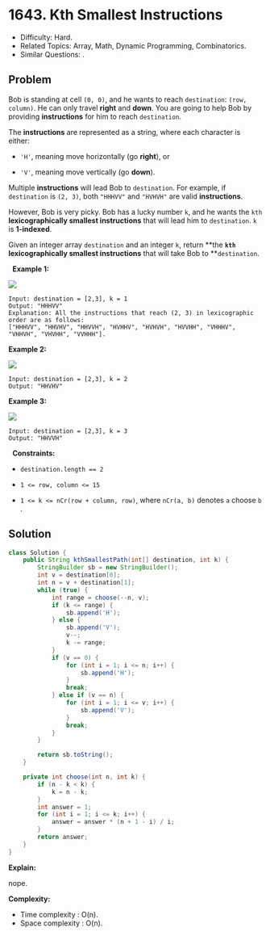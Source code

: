 # 1643. Kth Smallest Instructions

- Difficulty: Hard.
- Related Topics: Array, Math, Dynamic Programming, Combinatorics.
- Similar Questions: .

## Problem

Bob is standing at cell ```(0, 0)```, and he wants to reach ```destination```: ```(row, column)```. He can only travel **right** and **down**. You are going to help Bob by providing **instructions** for him to reach ```destination```.

The **instructions** are represented as a string, where each character is either:


	
- ```'H'```, meaning move horizontally (go **right**), or
	
- ```'V'```, meaning move vertically (go **down**).


Multiple **instructions** will lead Bob to ```destination```. For example, if ```destination``` is ```(2, 3)```, both ```"HHHVV"``` and ```"HVHVH"``` are valid **instructions**.

However, Bob is very picky. Bob has a lucky number ```k```, and he wants the ```kth``` **lexicographically smallest instructions** that will lead him to ```destination```. ```k``` is **1-indexed**.

Given an integer array ```destination``` and an integer ```k```, return **the **```kth```** **lexicographically smallest instructions** that will take Bob to **```destination```.

 
**Example 1:**


![](https://assets.leetcode.com/uploads/2020/10/12/ex1.png)


```
Input: destination = [2,3], k = 1
Output: "HHHVV"
Explanation: All the instructions that reach (2, 3) in lexicographic order are as follows:
["HHHVV", "HHVHV", "HHVVH", "HVHHV", "HVHVH", "HVVHH", "VHHHV", "VHHVH", "VHVHH", "VVHHH"].
```

**Example 2:**


![](https://assets.leetcode.com/uploads/2020/10/12/ex2.png)


```
Input: destination = [2,3], k = 2
Output: "HHVHV"
```

**Example 3:**


![](https://assets.leetcode.com/uploads/2020/10/12/ex3.png)


```
Input: destination = [2,3], k = 3
Output: "HHVVH"
```

 
**Constraints:**


	
- ```destination.length == 2```
	
- ```1 <= row, column <= 15```
	
- ```1 <= k <= nCr(row + column, row)```, where ```nCr(a, b)``` denotes ```a``` choose ```b```​​​​​.



## Solution

```java
class Solution {
    public String kthSmallestPath(int[] destination, int k) {
        StringBuilder sb = new StringBuilder();
        int v = destination[0];
        int n = v + destination[1];
        while (true) {
            int range = choose(--n, v);
            if (k <= range) {
                sb.append('H');
            } else {
                sb.append('V');
                v--;
                k -= range;
            }
            if (v == 0) {
                for (int i = 1; i <= n; i++) {
                    sb.append('H');
                }
                break;
            } else if (v == n) {
                for (int i = 1; i <= v; i++) {
                    sb.append('V');
                }
                break;
            }
        }

        return sb.toString();
    }

    private int choose(int n, int k) {
        if (n - k < k) {
            k = n - k;
        }
        int answer = 1;
        for (int i = 1; i <= k; i++) {
            answer = answer * (n + 1 - i) / i;
        }
        return answer;
    }
}
```

**Explain:**

nope.

**Complexity:**

* Time complexity : O(n).
* Space complexity : O(n).
